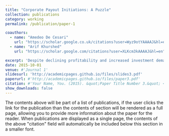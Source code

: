 ```yaml
---
title: "Corporate Payout Initiations: A Puzzle"
collection: publications
category: working
permalink: /publication/paper-1

coauthors:
  - name: "Amedeo De Cesari"
    url: "https://scholar.google.co.uk/citations?user=Wyz9otYAAAAJ&hl=en"
  - name: "Arif Khurshed"
    url: "https://scholar.google.com/citations?user=XLKcm3kAAAAJ&hl=en"

excerpt: 'Despite declining profitability and increased investment demands, many newly listed firms initiate payouts soon after going public. Focusing on US IPOs from 1980 to 2017, our paper attempts to understand the underlying motivations prompting IPO firms to initiate dividends and share repurchases. With a focus on market reaction to dividend cuts and the importance of reference points, we find that firms may interpret the potential drawbacks of dividends as a way to signal strength and stability, prompting them to adopt a proactive stance towards initiation. This study enhances our comprehension of corporate dividend dynamics while advocating for prudence in dividend initiation to mitigate unforeseen future expenses.'
date: 2015-10-01
venue: #'Journal 1'
slidesurl: 'http://academicpages.github.io/files/slides3.pdf'
paperurl: #'http://academicpages.github.io/files/paper3.pdf'
citation: #'Your Name, You. (2015). &quot;Paper Title Number 3.&quot; <i>Journal 1</i>. 1(3).'
show_downloads: false
---
```


The contents above will be part of a list of publications, if the user clicks the link for the publication than the contents of section will be rendered as a full page, allowing you to provide more information about the paper for the reader. When publications are displayed as a single page, the contents of the above "citation" field will automatically be included below this section in a smaller font.